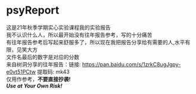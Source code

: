# psyReport
这是21年秋季学期实心实验课程我的实验报告  
我不认识什么人，所以最开始没有往年报告参考，写的十分痛苦  
有往年报告参考后写起来舒服多了，所以现在我把报告分享给有需要的人,水平有限，见笑大方  
文件名最后的数字是对应的分数  
来自树洞分享的往年报告：链接: https://pan.baidu.com/s/1zrkC8ugJgpy-e0vt51PCtw 提取码: mk43  
仅用作参考，**不要直接抄袭!**  
***Use at Your Own Risk!***
